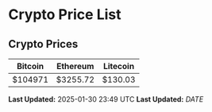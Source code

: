 # Crypto Price List

## Crypto Prices
| Bitcoin | Ethereum | Litecoin |
| ------- | -------- | -------- |
| $104971 | $3255.72 | $130.03 |
**Last Updated:** 2025-01-30 23:49 UTC
**Last Updated:** $DATE$
